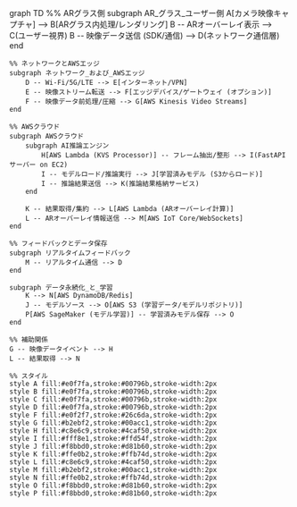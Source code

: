 graph TD
    %% ARグラス側
    subgraph AR_グラス_ユーザー側
        A[カメラ映像キャプチャ] --> B[ARグラス内処理/レンダリング]
        B -- ARオーバーレイ表示 --> C(ユーザー視界)
        B -- 映像データ送信 (SDK/通信) --> D(ネットワーク通信層)
    end

    %% ネットワークとAWSエッジ
    subgraph ネットワーク_および_AWSエッジ
        D -- Wi-Fi/5G/LTE --> E[インターネット/VPN]
        E -- 映像ストリーム転送 --> F[エッジデバイス/ゲートウェイ (オプション)]
        F -- 映像データ前処理/圧縮 --> G[AWS Kinesis Video Streams]
    end

    %% AWSクラウド
    subgraph AWSクラウド
        subgraph AI推論エンジン
            H[AWS Lambda (KVS Processor)] -- フレーム抽出/整形 --> I(FastAPIサーバー on EC2)
            I -- モデルロード/推論実行 --> J[学習済みモデル (S3からロード)]
            I -- 推論結果送信 --> K(推論結果格納サービス)
        end

        K -- 結果取得/集約 --> L[AWS Lambda (ARオーバーレイ計算)]
        L -- ARオーバーレイ情報送信 --> M[AWS IoT Core/WebSockets]
    end

    %% フィードバックとデータ保存
    subgraph リアルタイムフィードバック
        M -- リアルタイム通信 --> D
    end

    subgraph データ永続化_と_学習
        K --> N[AWS DynamoDB/Redis]
        J -- モデルソース --> O[AWS S3 (学習データ/モデルリポジトリ)]
        P[AWS SageMaker (モデル学習)] -- 学習済みモデル保存 --> O
    end

    %% 補助関係
    G -- 映像データイベント --> H
    L -- 結果取得 --> N

    %% スタイル
    style A fill:#e0f7fa,stroke:#00796b,stroke-width:2px
    style B fill:#e0f7fa,stroke:#00796b,stroke-width:2px
    style C fill:#e0f7fa,stroke:#00796b,stroke-width:2px
    style D fill:#e0f7fa,stroke:#00796b,stroke-width:2px
    style F fill:#e0f2f7,stroke:#26c6da,stroke-width:2px
    style G fill:#b2ebf2,stroke:#00acc1,stroke-width:2px
    style H fill:#c8e6c9,stroke:#4caf50,stroke-width:2px
    style I fill:#fff8e1,stroke:#ffd54f,stroke-width:2px
    style J fill:#f8bbd0,stroke:#d81b60,stroke-width:2px
    style K fill:#ffe0b2,stroke:#ffb74d,stroke-width:2px
    style L fill:#c8e6c9,stroke:#4caf50,stroke-width:2px
    style M fill:#b2ebf2,stroke:#00acc1,stroke-width:2px
    style N fill:#ffe0b2,stroke:#ffb74d,stroke-width:2px
    style O fill:#f8bbd0,stroke:#d81b60,stroke-width:2px
    style P fill:#f8bbd0,stroke:#d81b60,stroke-width:2px
